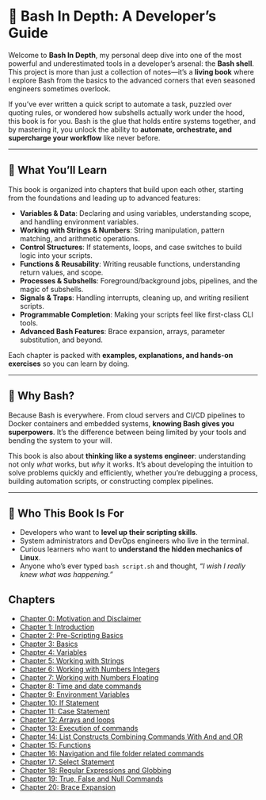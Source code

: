 # 🐚 Bash In Depth: A Developer’s Guide  

Welcome to **Bash In Depth**, my personal deep dive into one of the most powerful and underestimated tools in a developer’s arsenal: the **Bash shell**. This project is more than just a collection of notes—it’s a **living book** where I explore Bash from the basics to the advanced corners that even seasoned engineers sometimes overlook.  

If you’ve ever written a quick script to automate a task, puzzled over quoting rules, or wondered how subshells actually work under the hood, this book is for you. Bash is the glue that holds entire systems together, and by mastering it, you unlock the ability to **automate, orchestrate, and supercharge your workflow** like never before.  

---

## 📖 What You’ll Learn  

This book is organized into chapters that build upon each other, starting from the foundations and leading up to advanced features:  

- **Variables & Data**: Declaring and using variables, understanding scope, and handling environment variables.  
- **Working with Strings & Numbers**: String manipulation, pattern matching, and arithmetic operations.  
- **Control Structures**: If statements, loops, and case switches to build logic into your scripts.  
- **Functions & Reusability**: Writing reusable functions, understanding return values, and scope.  
- **Processes & Subshells**: Foreground/background jobs, pipelines, and the magic of subshells.  
- **Signals & Traps**: Handling interrupts, cleaning up, and writing resilient scripts.  
- **Programmable Completion**: Making your scripts feel like first-class CLI tools.  
- **Advanced Bash Features**: Brace expansion, arrays, parameter substitution, and beyond.  

Each chapter is packed with **examples, explanations, and hands-on exercises** so you can learn by doing.  

---

## 🚀 Why Bash?  

Because Bash is everywhere. From cloud servers and CI/CD pipelines to Docker containers and embedded systems, **knowing Bash gives you superpowers**. It’s the difference between being limited by your tools and bending the system to your will.  

This book is also about **thinking like a systems engineer**: understanding not only *what* works, but *why* it works. It’s about developing the intuition to solve problems quickly and efficiently, whether you’re debugging a process, building automation scripts, or constructing complex pipelines.  

---

## 🎯 Who This Book Is For  

- Developers who want to **level up their scripting skills**.  
- System administrators and DevOps engineers who live in the terminal.  
- Curious learners who want to **understand the hidden mechanics of Linux**.  
- Anyone who’s ever typed `bash script.sh` and thought, *“I wish I really knew what was happening.”*  

## Chapters

* [Chapter 0: Motivation and Disclaimer](./0000-Motivation-and-Disclaimer.md)
* [Chapter 1: Introduction](./0001-Introduction.md)
* [Chapter 2: Pre-Scripting Basics](./0002-Pre-Scripting-Basics.md)
* [Chapter 3: Basics](./0003-Basics.md)
* [Chapter 4: Variables](./0004-Variables.md)
* [Chapter 5: Working with Strings](./0005-Working-with-Strings.md)
* [Chapter 6: Working with Numbers Integers](./0006-Working-with-Numbers-Integers.md)
* [Chapter 7: Working with Numbers Floating](./0007-Working-with-Numbers-Floating.md)
* [Chapter 8: Time and date commands](./0008-Time-and-date-commands.md)
* [Chapter 9: Environment Variables](./0009-Environment-Variables.md)
* [Chapter 10: If Statement](./0010-If-statement.md)
* [Chapter 11: Case Statement](./0011-Case-Statement.md)
* [Chapter 12: Arrays and loops](./0012-Arrays-and-loops.md)
* [Chapter 13: Execution of commands](./0013-Execution-of-commands.md)
* [Chapter 14: List Constructs Combining Commands With And and OR](./0014-List-Constructs-Combining-Commands-With-And-and-OR.md)
* [Chapter 15: Functions](./0015-Functions.md)
* [Chapter 16: Navigation and file folder related commands](./0016-Navigation-and-file-folder-related-commands.md)
* [Chapter 17: Select Statement](./0017-Select-Statement.md)
* [Chapter 18: Regular Expressions and Globbing](./0018-Regular-Expressions-and-Globbing.md)
* [Chapter 19: True, False and Null Commands](./0019-True-False-and-Null-Commands.md)
* [Chapter 20: Brace Expansion](./0020-Brace-Expansion.md)
